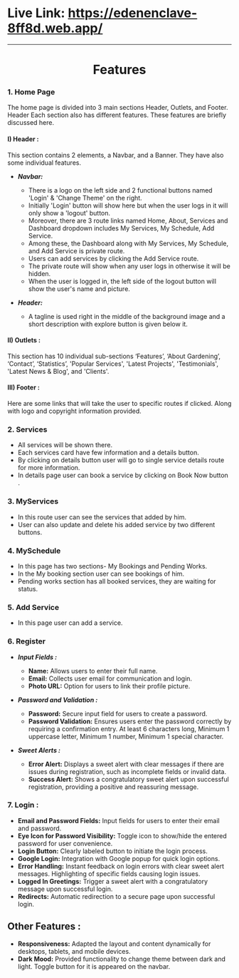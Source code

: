 # Live Link: https://edenenclave-8ff8d.web.app/
***

<h1 align="center">Features</h1>

### **1. Home Page**
The home page is divided into 3 main sections Header, Outlets, and Footer. Header Each section also has different features. These features are briefly discussed here.

#### **I)	Header :**
This section contains 2 elements, a Navbar, and a Banner. They have also some individual features.

- ***Navbar:*** 
    - There is a logo on the left side and 2 functional buttons named 'Login' & 'Change Theme' on the right. 
    - Initially 'Login' button will show here but when the user logs in it will only show a 'logout' button.
    - Moreover, there are 3 route links named Home, About, Services and Dashboard dropdown includes My Services, My Schedule, Add Service. 
    - Among these, the Dashboard along with My Services, My Schedule, and Add Service is private route.
    - Users can add services by clicking the Add Service route.  
    - The private route will show when any user logs in otherwise it will be hidden. 
    - When the user is logged in, the left side of the logout button will show the user's name and picture.

- ***Header:*** 
    - A tagline is used right in the middle of the background image and a short description with explore button is given below it.

#### **II)	Outlets :**
This section has 10 individual sub-sections ‘Features’, ‘About Gardening’, ‘Contact’, ‘Statistics’, 'Popular Services', 'Latest Projects', 'Testimonials', 'Latest News & Blog', and 'Clients'.


#### **III)	Footer :**
Here are some links that will take the user to specific routes if clicked. Along with logo and copyright information provided. 


### **2.	Services**

- All services will be shown there.
- Each services card have few information and a details button.
- By clicking on details button user will go to single service details route for more information.
- In details page user can book a service by clicking on Book Now button .


### **3.	MyServices**

- In this route user can see the services that added by him.
- User can also update and delete his added service by two different buttons.


### **4.	MySchedule**

- In this page has two sections- My Bookings and Pending Works.
- In the My booking section user can see bookings of him.
- Pending works section has all booked services, they are waiting for status.


### **5.	Add Service**

- In this page user can add a service.


### **6.	Register**
- ***Input Fields :*** 
    - **Name:** Allows users to enter their full name.
    - **Email:** Collects user email for communication and login.
    - **Photo URL:** Option for users to link their profile picture.

- ***Password and Validation :*** 
    - **Password:** Secure input field for users to create a password.
    - **Password Validation:** Ensures users enter the password correctly by requiring a confirmation entry. At least 6 characters long, Minimum 1 uppercase letter, Minimum 1 number, Minimum 1 special character.

- ***Sweet Alerts :*** 
    - **Error Alert:** Displays a sweet alert with clear messages if there are issues during registration, such as incomplete fields or invalid data.
    - **Success Alert:** Shows a congratulatory sweet alert upon successful registration, providing a positive and reassuring message. 

### **7.	Login :**
- **Email and Password Fields:** Input fields for users to enter their email and password.
- **Eye Icon for Password Visibility:** Toggle icon to show/hide the entered password for user convenience. 
- **Login Button:** Clearly labeled button to initiate the login process.
- **Google Login:** Integration with Google popup for quick login options.
- **Error Handling:** Instant feedback on login errors with clear sweet alert messages. Highlighting of specific fields causing login issues. 
- **Logged In Greetings:** Trigger a sweet alert with a congratulatory message upon successful login. 
- **Redirects:** Automatic redirection to a secure page upon successful login.

## **Other Features :**

- **Responsiveness:** Adapted the layout and content dynamically for desktops, tablets, and mobile devices.
- **Dark Mood:** Provided functionality to change theme between dark and light. Toggle button for it is appeared on the navbar.